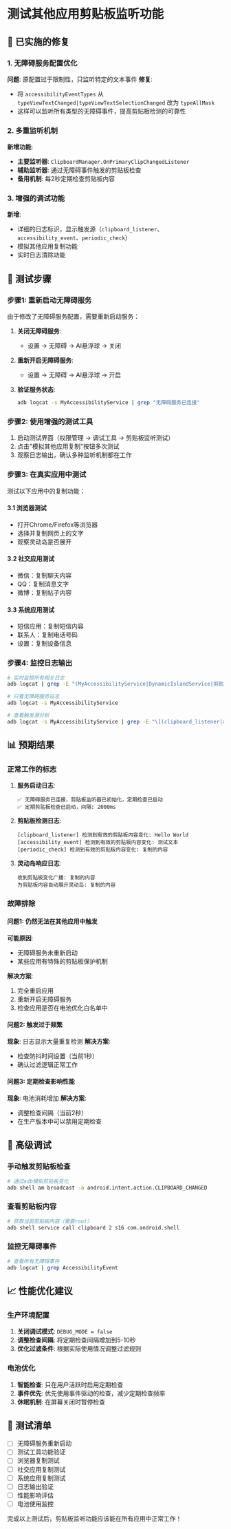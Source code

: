 # 测试其他应用剪贴板监听功能

## 🔧 已实施的修复

### 1. 无障碍服务配置优化
**问题**: 原配置过于限制性，只监听特定的文本事件
**修复**: 
- 将 `accessibilityEventTypes` 从 `typeViewTextChanged|typeViewTextSelectionChanged` 改为 `typeAllMask`
- 这样可以监听所有类型的无障碍事件，提高剪贴板检测的可靠性

### 2. 多重监听机制
**新增功能**:
- **主要监听器**: `ClipboardManager.OnPrimaryClipChangedListener`
- **辅助监听器**: 通过无障碍事件触发的剪贴板检查
- **备用机制**: 每2秒定期检查剪贴板内容

### 3. 增强的调试功能
**新增**:
- 详细的日志标识，显示触发源（`clipboard_listener`、`accessibility_event`、`periodic_check`）
- 模拟其他应用复制功能
- 实时日志清除功能

## 🧪 测试步骤

### 步骤1: 重新启动无障碍服务
由于修改了无障碍服务配置，需要重新启动服务：

1. **关闭无障碍服务**:
   - 设置 → 无障碍 → AI悬浮球 → 关闭

2. **重新开启无障碍服务**:
   - 设置 → 无障碍 → AI悬浮球 → 开启

3. **验证服务状态**:
   ```bash
   adb logcat -s MyAccessibilityService | grep "无障碍服务已连接"
   ```

### 步骤2: 使用增强的测试工具
1. 启动测试界面（权限管理 → 调试工具 → 剪贴板监听测试）
2. 点击"模拟其他应用复制"按钮多次测试
3. 观察日志输出，确认多种监听机制都在工作

### 步骤3: 在真实应用中测试
测试以下应用中的复制功能：

#### 3.1 浏览器测试
- 打开Chrome/Firefox等浏览器
- 选择并复制网页上的文字
- 观察灵动岛是否展开

#### 3.2 社交应用测试
- 微信：复制聊天内容
- QQ：复制消息文字
- 微博：复制帖子内容

#### 3.3 系统应用测试
- 短信应用：复制短信内容
- 联系人：复制电话号码
- 设置：复制设备信息

### 步骤4: 监控日志输出
```bash
# 实时监控所有相关日志
adb logcat | grep -E "(MyAccessibilityService|DynamicIslandService|剪贴板|clipboard)"

# 只看无障碍服务日志
adb logcat -s MyAccessibilityService

# 查看触发源分析
adb logcat -s MyAccessibilityService | grep -E "\[(clipboard_listener|accessibility_event|periodic_check)\]"
```

## 📊 预期结果

### 正常工作的标志
1. **服务启动日志**:
   ```
   ✅ 无障碍服务已连接，剪贴板监听器已初始化，定期检查已启动
   ✅ 定期剪贴板检查已启动，间隔: 2000ms
   ```

2. **剪贴板检测日志**:
   ```
   [clipboard_listener] 检测到有效的剪贴板内容变化: Hello World
   [accessibility_event] 检测到有效的剪贴板内容变化: 测试文本
   [periodic_check] 检测到有效的剪贴板内容变化: 复制的内容
   ```

3. **灵动岛响应日志**:
   ```
   收到剪贴板变化广播: 复制的内容
   为剪贴板内容自动展开灵动岛: 复制的内容
   ```

### 故障排除

#### 问题1: 仍然无法在其他应用中触发
**可能原因**:
- 无障碍服务未重新启动
- 某些应用有特殊的剪贴板保护机制

**解决方案**:
1. 完全重启应用
2. 重新开启无障碍服务
3. 检查应用是否在电池优化白名单中

#### 问题2: 触发过于频繁
**现象**: 日志显示大量重复检测
**解决方案**:
- 检查防抖时间设置（当前1秒）
- 确认过滤逻辑正常工作

#### 问题3: 定期检查影响性能
**现象**: 电池消耗增加
**解决方案**:
- 调整检查间隔（当前2秒）
- 在生产版本中可以禁用定期检查

## 🔧 高级调试

### 手动触发剪贴板检查
```bash
# 通过adb模拟剪贴板变化
adb shell am broadcast -a android.intent.action.CLIPBOARD_CHANGED
```

### 查看剪贴板内容
```bash
# 获取当前剪贴板内容（需要root）
adb shell service call clipboard 2 s16 com.android.shell
```

### 监控无障碍事件
```bash
# 查看所有无障碍事件
adb logcat | grep AccessibilityEvent
```

## 📈 性能优化建议

### 生产环境配置
1. **关闭调试模式**: `DEBUG_MODE = false`
2. **调整检查间隔**: 将定期检查间隔增加到5-10秒
3. **优化过滤条件**: 根据实际使用情况调整过滤规则

### 电池优化
1. **智能检查**: 只在用户活跃时启用定期检查
2. **事件优先**: 优先使用事件驱动的检查，减少定期检查频率
3. **休眠机制**: 在屏幕关闭时暂停检查

## 🎯 测试清单

- [ ] 无障碍服务重新启动
- [ ] 测试工具功能验证
- [ ] 浏览器复制测试
- [ ] 社交应用复制测试
- [ ] 系统应用复制测试
- [ ] 日志输出验证
- [ ] 性能影响评估
- [ ] 电池使用监控

完成以上测试后，剪贴板监听功能应该能在所有应用中正常工作！
